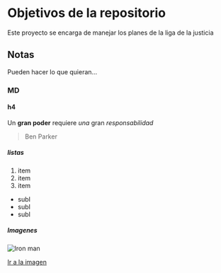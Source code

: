 # Objetivos de la repositorio

Este proyecto se encarga de manejar los planes de la liga de la justicia


## Notas
Pueden hacer lo que quieran...


### MD
#### h4

Un **gran poder** requiere _una_ gran *responsabilidad*
> Ben Parker


##### listas
1. item
2. item
3. item
  * subI
  * subI
  * subI
  
  
##### Imagenes

![Iron man](https://i.blogs.es/7ccbec/iron-man/1024_2000.jpg)

[Ir a la imagen](https://i.blogs.es/7ccbec/iron-man/1024_2000.jpg)
